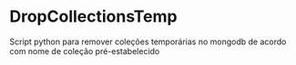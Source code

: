 # DropCollectionsTemp
Script python para remover coleções temporárias no mongodb de acordo com nome de coleção pré-estabelecido
